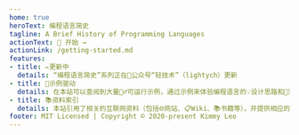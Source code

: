 ```yaml
---
home: true
heroText: 编程语言简史
tagline: A Brief History of Programming Languages
actionText: 🚀 开始 →
actionLink: /getting-started.md
features:
- title: ✏️更新中
  details: “编程语言简史”系列正在💬公众号“轻技术”（lightych）更新
- title: 🌰示例驱动
  details: 在本站可以查阅到大量🏃‍♂️可运行示例，通过示例来体验编程语言的💡设计思路和📝实用技巧。
- title: 📚资料索引
  details: 本站引用了相关的互联网资料（包括🌐网站、📋Wiki、📚书籍等），并提供相应的🔗引用链接供以🔍检索和⏬下载。
footer: MIT Licensed | Copyright © 2020-present Kimmy Leo
---
```

